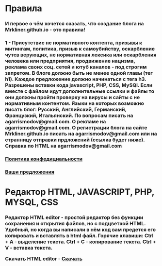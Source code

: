 <h1>Правила</h1>
<h3>И первое о чём хочется сказать, что создание блога на Mrkliner.github.io - это правила!</h3>
<h3>1 - Присутствие не нормативного контента, призывы к митингам, политика, призыв к самоубийству, оскарбление чутсв верующих, не нормативная лексика или оскарбления человека или предприятия, продвижение нацизма, реклама своих соц. сетей и ютуб каналов - под строгим запретом.
  В блоге должно быть не менее одной главы (тег h1). Каждое предложение должно начинаться с тега h3. Разрешены вставки кода javascript, PHP, CSS, MySQl. Если вместе с файлом      идут дополнительные ссылки и файлы то они должны пройти проверку на вирусы и сайты с не нормативным контентом. Языки на которых возможно писать блог: Русский, Английский, Германский, Французкий, Итальянский.
  По вопросам писать на agarrismodov@gmail.com. О рекламе на agarrismodov@gmail.com. О регистрации блога на сайте Mrkliner.github.io писать на agarrismodov@gmail.com или на странницу отправки прдложений (ссылка будет ниже). Справка по HTML на agarrismodov@gmail.com</h3>
  <h3><a href="https://mrkliner.github.io/Blog/privat_polici">Политика конфедициальности</a></h3>
  <h3><a href="https://mrkliner.github.io/Pages/Support/You">Ваши предложения</a></h3>
<h1>Редактор HTML, JAVASCRIPT, PHP, MYSQL, CSS</h1>
<h3>Редактор HTML editor - простой редактор без функции сохранения и открытия файлов, но с подцветкой HTML. Удобный, но
  когда вы написали в нём код вам предется его копировать и вставлять в html файл. Горячие клавиши:
  Ctrl + A - выделение текста.
  Ctrl + C - копирование текста.
  Ctrl + V - вставка текста.
  
  Скачать HTML editor - <a href="https://mrkliner.github.io/HTML_editor.exe">Скачать
